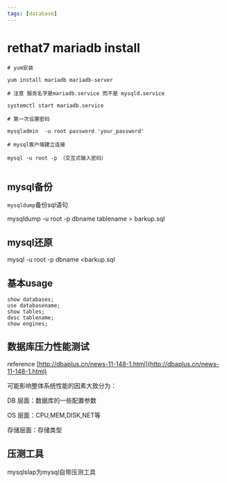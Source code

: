 ```yaml
---
tags: [database]
---
```


# rethat7 mariadb install

```
# yum安装

yum install mariadb mariadb-server

# 注意 服务名字是mariadb.service 而不是 mysqld.service

systemctl start mariadb.service

# 第一次设置密码

mysqladmin  -u root password 'your_password'

# mysql客户端建立连接

mysql -u root -p （交互式输入密码）


```

## mysql备份

`mysqldump`备份sql语句

mysqldump -u root -p dbname tablename > barkup.sql

## mysql还原

mysql -u root -p dbname <barkup.sql

## 基本usage
```
show databases;
use databasename;
show tables;
desc tablename;
show engines;
```

## 数据库压力性能测试
reference
[http://dbaplus.cn/news-11-148-1.html](http://dbaplus.cn/news-11-148-1.html)

可能影响整体系统性能的因素大致分为：

DB 层面：数据库的一些配置参数

OS 层面：CPU,MEM,DISK,NET等

存储层面：存储类型

## 压测工具
mysqlslap为mysql自带压测工具


